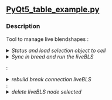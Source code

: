 ## [PyQt5_table_example.py](https://github.com/AdienDendra/ADScripts/blob/master/ui/PyQt5_table_example.py)
### Description
Tool to manage live blendshapes :        
         <details>
           <summary>_Status and load selection object to cell_</summary>
           <p>![Status and load selection object to cell](https://user-images.githubusercontent.com/47624392/210292847-f2b7d877-943a-4751-900c-f763d8f3e012.gif)</p>
         </details>
         <details>
           <summary>_Sync in breed and run the liveBLS_</summary>
           <p>![Sync in breed and run the liveBLS](https://user-images.githubusercontent.com/47624392/210292985-fa3bb5b6-b115-4fba-964a-9f8aa0f1db36.gif)</p>
         </details>
         
: <details>
           <summary>_rebuild break connection liveBLS_</summary>
           <p>![rebuild break connection liveBLS](https://user-images.githubusercontent.com/47624392/210292949-a8b358d5-3576-400a-8747-96b3388434eb.gif)</p>
         </details>
: <details>
           <summary>_delete liveBLS node selected_</summary>
           <p>![delete liveBLS node selected](https://user-images.githubusercontent.com/47624392/210293007-a383a5e0-0ccd-44d1-82ac-02440051f049.gif)</p>
         </details> 
